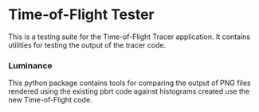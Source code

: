 # Time-of-Flight Tester

This is a testing suite for the Time-of-Flight Tracer application. It contains
utilities for testing the output of the tracer code.

### Luminance

This python package contains tools for comparing the output of PNG files
rendered using the existing pbrt code against histograms created use the new Time-of-Flight code.
